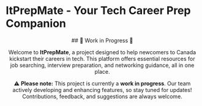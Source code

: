 # ItPrepMate - Your Tech Career Prep Companion
<div align="center">
## 🚧 Work in Progress 🚧

Welcome to **ItPrepMate**, a project designed to help newcomers to Canada kickstart their careers in tech. This platform offers essential resources for job searching, interview preparation, and networking guidance, all in one place.

⚠️ **Please note:** This project is currently a **work in progress**. Our team actively developing and enhancing features, so stay tuned for updates! Contributions, feedback, and suggestions are always welcome.
</div>  
